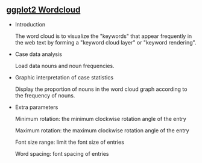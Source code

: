 ## [ggplot2 Wordcloud](/basic/ggwordcloud)

- Introduction

   The word cloud is to visualize the "keywords" that appear frequently in the web text by forming a "keyword cloud layer" or "keyword rendering".

- Case data analysis

   Load data nouns and noun frequencies.

- Graphic interpretation of case statistics

   Display the proportion of nouns in the word cloud graph according to the frequency of nouns.

- Extra parameters

   Minimum rotation: the minimum clockwise rotation angle of the entry

   Maximum rotation: the maximum clockwise rotation angle of the entry

   Font size range: limit the font size of entries

   Word spacing: font spacing of entries 
